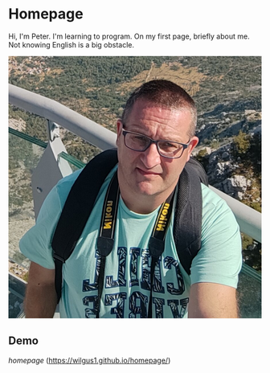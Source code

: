# Homepage
Hi, I'm Peter. I'm learning to program. On my first page, briefly about me.
Not knowing English is a big obstacle.

![Piotr](https://github.com/wilgus1/homepage/blob/Piotr-Wilgowicz/images/rsz_ja1.jpg)
## Demo
*homepage* (https://wilgus1.github.io/homepage/)

